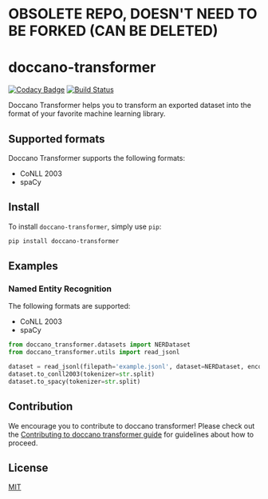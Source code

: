 # OBSOLETE REPO, DOESN'T NEED TO BE FORKED (CAN BE DELETED)

# doccano-transformer

[![Codacy Badge](https://api.codacy.com/project/badge/Grade/9fe17d104b644a53a3fe189433d3c797)](https://app.codacy.com/gh/doccano/doccano-transformer?utm_source=github.com&utm_medium=referral&utm_content=doccano/doccano-transformer&utm_campaign=Badge_Grade_Dashboard)
[![Build Status](https://github.com/doccano/doccano-transformer/workflows/CI/badge.svg)](https://github.com/doccano/doccano-transformer/actions)

Doccano Transformer helps you to transform an exported dataset into the format of your favorite machine learning library.

## Supported formats

Doccano Transformer supports the following formats:

* CoNLL 2003
* spaCy

## Install

To install `doccano-transformer`, simply use `pip`:

```bash
pip install doccano-transformer
```

## Examples

### Named Entity Recognition

The following formats are supported:

- CoNLL 2003
- spaCy

```python
from doccano_transformer.datasets import NERDataset
from doccano_transformer.utils import read_jsonl

dataset = read_jsonl(filepath='example.jsonl', dataset=NERDataset, encoding='utf-8')
dataset.to_conll2003(tokenizer=str.split)
dataset.to_spacy(tokenizer=str.split)
```

## Contribution

We encourage you to contribute to doccano transformer! Please check out the [Contributing to doccano transformer guide](https://github.com/doccano/doccano-transformer/blob/master/CONTRIBUTING.md) for guidelines about how to proceed. 

## License

[MIT](https://github.com/doccano/doccano-transformer/blob/master/LICENSE)
